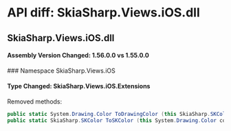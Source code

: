 # API diff: SkiaSharp.Views.iOS.dll

## SkiaSharp.Views.iOS.dll

<h4>Assembly Version Changed: 1.56.0.0 vs 1.55.0.0</h4>
### Namespace SkiaSharp.Views.iOS

#### Type Changed: SkiaSharp.Views.iOS.Extensions

Removed methods:

```csharp
public static System.Drawing.Color ToDrawingColor (this SkiaSharp.SKColor color);
public static SkiaSharp.SKColor ToSKColor (this System.Drawing.Color color);
```



